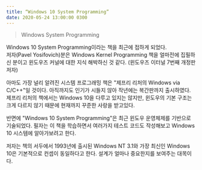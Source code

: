 ```yaml
---
title: “Windows 10 System Programming”
date: 2020-05-24 13:00:00 0300
---
```


<blockquote>
<p>Windows System Programming</p>
</blockquote>

<p>Windows 10 System Programming이라는 책을 최근에 접하게 되었다.<br>
저자(Pavel Yosifovich)분은 Windows Kernel Programming 책을 얼마전에 집필하신 분이고 윈도우즈 커널에 대한 지식 해박하신 것 같다. (윈도우즈 이터널 7번째 개정판 저자)</p>
<p>아마도 가장 널리 알려진 시스템 프로그래밍 책은 "제프리 리처의 Windows via C/C++"일 것이다. 아직까지도 인기가 시들지 않아 작년에는 복간판까지 출시하였다. 제프리 리처의 책에서는 Windows 10을 다루고 있지는 않지만, 윈도우의 기본 구조는 크게 다르지 않기 때문에 현재까지 꾸준한 사랑을 받고있다.</p>
<p>반면에 "Windows 10 System Programming"은 최근 윈도우 운영체제를 기반으로 기술되었다. 필자는 이 책을 학습하면서 여러가지 테스트 코드도 작성해보고 Windows 10 시스템에 알아가보려고 한다.</p>
<p>저자는 책의 서두에서 1993년에 출시된 Windows NT 3.1와 가장 최신인 Windows 10은 기본적으로 컨셉이 동일하다고 한다. 설계가 얼마나 중요한지를 보여주는 대목이다.</p>

